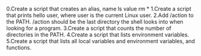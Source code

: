 0.Create a script that creates an alias, name ls value rm *
1.Create a script that prints hello user, where user is the current Linux user.
2.Add /action to the PATH. /action should be the last directory the shell looks into when looking for a program.
3.Create a script that counts the number of directories in the PATH.
4.Create a script that lists environment variables.
5.Create a script that lists all local variables and environment variables, and functions.
